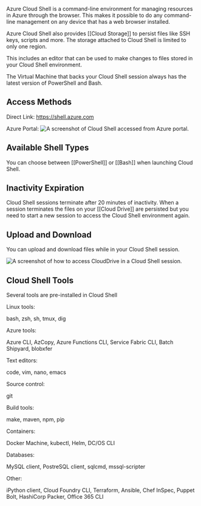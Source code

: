 
Azure Cloud Shell is a command-line environment for managing resources in Azure through the browser. This makes it possible to do any command-line management on any device that has a web browser installed.

Azure Cloud Shell also provides [[Cloud Storage]] to persist files like SSH keys, scripts and more. The storage attached to Cloud Shell is limited to only one region.

This includes an editor that can be used to make changes to files stored in your Cloud Shell environment.

The Virtual Machine that backs your Cloud Shell session always has the latest version of PowerShell and Bash.

## Access Methods

Direct Link: https://shell.azure.com

Azure Portal:
![A screenshot of Cloud Shell accessed from Azure portal.](https://learn.microsoft.com/en-us/training/modules/intro-to-azure-cloud-shell/media/access-cloud-shell-from-azure-portal.png)


## Available Shell Types

You can choose between [[PowerShell]] or [[Bash]] when launching Cloud Shell.


## Inactivity Expiration

Cloud Shell sessions terminate after 20 minutes of inactivity. When a session terminates the files on your [[Cloud Drive]] are persisted but you need to start a new session to access the Cloud Shell environment again.

## Upload and Download

You can upload and download files while in your Cloud Shell session.

![A screenshot of how to access CloudDrive in a Cloud Shell session.](https://learn.microsoft.com/en-us/training/modules/intro-to-azure-cloud-shell/media/use-azure-cloud-drive.png)

## Cloud Shell Tools

Several tools are pre-installed in Cloud Shell

Linux tools:

bash, zsh, sh, tmux, dig

Azure tools:

Azure CLI, AzCopy, Azure Functions CLI, Service Fabric CLI, Batch Shipyard, blobxfer

Text editors:

code, vim, nano, emacs

Source control:

git

Build tools:

make, maven, npm, pip

Containers:

Docker Machine, kubectl, Helm, DC/OS CLI

Databases:

MySQL client, PostreSQL client, sqlcmd, mssql-scripter

Other:

iPython client, Cloud Foundry CLI, Terraform, Ansible, Chef InSpec, Puppet Bolt, HashiCorp Packer, Office 365 CLI

